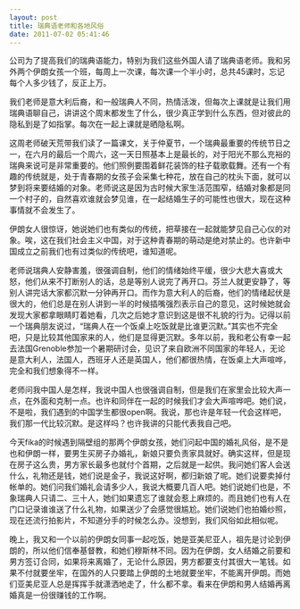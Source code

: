```yaml
---
layout: post
title: 瑞典语老师和各地风俗
date: 2011-07-02 05:41:46
---
```




公司为了提高我们的瑞典语能力，特别为我们这些外国人请了瑞典语老师。我和另外两个伊朗女孩一个班，每周上一次课，每次课一个半小时，总共45课时，忘记每个人多少钱了，反正上万。


我们老师是意大利后裔，和一般瑞典人不同，热情活泼，但每次上课就是让我们用瑞典语聊自己，讲讲这个周末都发生了什么，很少真正学到什么东西，但对彼此的隐私到是了如指掌。每次在一起上课就是晒隐私啊。


这周老师破天荒带我们读了一篇课文，关于仲夏节，一个瑞典最重要的传统节日之一，在六月的最后一个周六，这一天日照基本上是最长的，对于阳光不那么充裕的瑞典来说可是非常重要的。他们照例要围着鲜花装饰的柱子载歌载舞。还有一个有趣的传统就是，处于青春期的女孩子会采集七种花，放在自己的枕头下面，就可以梦到将来要结婚的对象。老师说这是因为古时候大家生活范围窄，结婚对象都是同一个村子的，自然喜欢谁就会梦见谁，在一起结婚生子的可能性也很大，现在这种事情就不会发生了。


伊朗女人很惊讶，她说她们也有类似的传统，把草接在一起就能梦见自己心仪的对象。唉，这在我们社会主义中国，对于这种青春期的萌动是绝对禁止的。也许新中国成立之前我们也有过类似的传统吧，谁知道呢。


老师说瑞典人安静害羞，很强调自制，他们的情绪始终平缓，很少大悲大喜或大怒，他们从来不打断别人的话，总是等别人说完了再开口。芬兰人就更安静了，等别人讲完话大家都沉默一分钟再开口。而作为意大利人的后裔，他们的情绪起伏是很大的，他们总是在别人讲到一半的时候插嘴强烈表示自己的意见，这时候她就会发现大家都拿眼睛盯着她看，几次之后她才意识到这是很不礼貌的行为。记得以前一个瑞典朋友说过，“瑞典人在一个饭桌上吃饭就是比谁更沉默。”其实也不完全吧，只是比较其他国家来的人，他们是显得更沉默。多年以前，我和老公有幸一起去法国Grenoble参加一个暑期研讨会，见识了来自欧洲不同国家的年轻人，无论是意大利人，法国人，西班牙人还是英国人，他们都很热情，在饭桌上大声喧哗，完全和我们想象得不一样。


老师问我中国人是怎样，我说中国人也很强调自制，但是我们在家里会比较大声一点，在外面和克制一点。也许和同伴在一起的时候我们才会大声喧哗吧。她们说，不是啦，我们遇到的中国学生都很open啊。我说，那也许是年轻一代会这样吧，我们那一代比较沉默。是这样吗？也许我讲的只能代表我自己吧。


今天fika的时候遇到隔壁组的那两个伊朗女孩，她们问起中国的婚礼风俗，是不是也和伊朗一样，要男生买房子办婚礼，新娘只要负责家具就好。确实这样，但是现在房子这么贵，男方家长最多也就付个首期，之后就是一起供。我问她们客人会送什么，礼物还是钱，她们说是金子，我说这好啊，都归新娘了呢。她们说要卖掉付帐单的。她们问我们婚礼会请多少人，我说大概要几百人吧。她们说她们也是，不象瑞典人只请二、三十人，她们如果遗忘了谁就会惹上麻烦的。而且她们也有人在门口记录谁谁送了什么礼物，如果送少了会感觉很尴尬。她们说她们也拍婚纱照，现在还流行拍影片，不知道分手的时候怎么办。没想到，我们风俗如此相似呢。


晚上，我又和一个以前的伊朗女同事一起吃饭，她是亚美尼亚人，祖先是讨论到伊朗的，所以他们信奉基督教，和她们穆斯林不同。因为在伊朗，女人结婚之前要和男方签订合同，如果将来离婚了，无论什么原因，男方都要支付其很大一笔钱。如果不付就要坐牢，在国外的人只要踏上伊朗的土地就要坐牢，不能离开伊朗。而她们亚美尼亚人总是挥挥手就潇洒地走了，什么都不拿。看来在伊朗和男人结婚再离婚真是一份很赚钱的工作啊。


